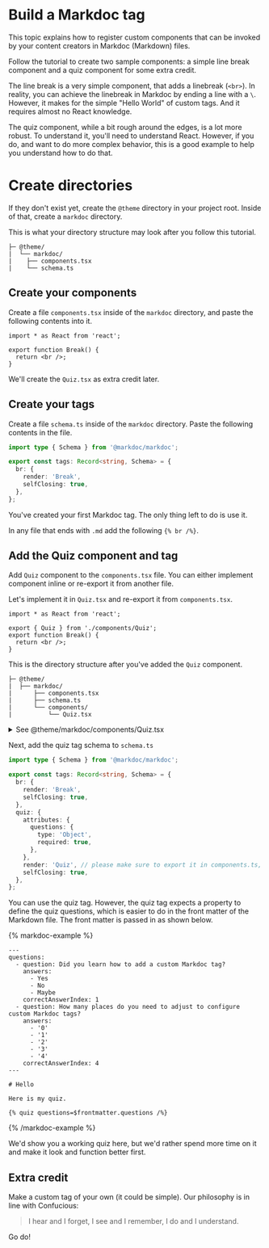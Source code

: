 # Build a Markdoc tag

This topic explains how to register custom components that can be invoked by your content creators in Markdoc (Markdown) files.

Follow the tutorial to create two sample components: a simple line break component and a quiz component for some extra credit.

The line break is a very simple component, that adds a linebreak (`<br>`).
In reality, you can achieve the linebreak in Markdoc by ending a line with a `\`.
However, it makes for the simple "Hello World" of custom tags.
And it requires almost no React knowledge.

The quiz component, while a bit rough around the edges, is a lot more robust.
To understand it, you'll need to understand React.
However, if you do, and want to do more complex behavior, this is a good example to help you understand how to do that.

# Create directories

If they don't exist yet, create the `@theme` directory in your project root.
Inside of that, create a `markdoc` directory.

This is what your directory structure may look after you follow this tutorial.

```treeview
├─ @theme/
|  └── markdoc/
|    ├── components.tsx
|    └── schema.ts
```

## Create your components

Create a file `components.tsx` inside of the `markdoc` directory, and paste the following contents into it.

```tsx
import * as React from 'react';

export function Break() {
  return <br />;
}
```

We'll create the `Quiz.tsx` as extra credit later.

## Create your tags

Create a file `schema.ts` inside of the `markdoc` directory.
Paste the following contents in the file.

```ts
import type { Schema } from '@markdoc/markdoc';

export const tags: Record<string, Schema> = {
  br: {
    render: 'Break',
    selfClosing: true,
  },
};
```

You've created your first Markdoc tag. The only thing left to do is use it.

In any file that ends with `.md` add the following `{% br /%}`.

## Add the Quiz component and tag

Add `Quiz` component to the `components.tsx` file.
You can either implement component inline or re-export it from another file.

Let's implement it in `Quiz.tsx` and re-export it from `components.tsx`.

```tsx
import * as React from 'react';

export { Quiz } from './components/Quiz';
export function Break() {
  return <br />;
}
```

This is the directory structure after you've added the `Quiz` component.

```treeview
├─ @theme/
|  ├── markdoc/
|      ├── components.tsx
|      ├── schema.ts
|      └── components/
|          └── Quiz.tsx
```

<details>
<summary>See @theme/markdoc/components/Quiz.tsx</summary>

```tsx
import * as React from 'react';
import styled from 'styled-components';

const { useState, useEffect, Fragment } = React;

function Question({ question, setAnswerStatus }) {
  const [selectedAnswerIndex, setSelectedAnswerIndex] = useState(null);

  useEffect(() => {
    if (selectedAnswerIndex != null) {
      setAnswerStatus(selectedAnswerIndex === question.correctAnswerIndex);
    }
  }, [selectedAnswerIndex]);

  useEffect(() => {
    setSelectedAnswerIndex(null);
  }, [question]);

  const getClasses = (index) => {
    let classes = [];
    if (selectedAnswerIndex != null) {
      if (selectedAnswerIndex === index) {
        classes.push('selected');
      }
      if (index === question.correctAnswerIndex) {
        if (selectedAnswerIndex === index) {
          classes.push('correct');
        } else {
          classes.push('incorrect');
        }
      }
    }

    return classes.join(' ');
  };

  return (
    <QuestionEl>
      <QuestionText>{question.question}</QuestionText>
      <Answers>
        {question.answers.map((answer, index) => {
          return (
            <AnswerElement
              key={index}
              className={getClasses(index)}
              onClick={() => selectedAnswerIndex == null && setSelectedAnswerIndex(index)}
            >
              {answer}
            </AnswerElement>
          );
        })}
      </Answers>
    </QuestionEl>
  );
}

function ProgressBar({ currentQuestionIndex, totalQuestionsCount }) {
  const progressPercentage = (currentQuestionIndex / totalQuestionsCount) * 100;

  return (
    <ProgressBarEl>
      <ProgressBarText>
        {currentQuestionIndex} answered ({totalQuestionsCount - currentQuestionIndex} remaining)
      </ProgressBarText>
      <ProgressBarInner style={{ width: `${progressPercentage}%` }} />
    </ProgressBarEl>
  );
}

export function Quiz({ questions }) {
  const [questionIndex, setQuestionIndex] = useState(null);
  const [answerStatus, setAnswerStatus] = useState(null);
  const [correctAnswerCount, setCorrectAnswerCount] = useState(0);
  const [quizComplete, setQuizComplete] = useState(false);

  useEffect(() => {
    setAnswerStatus(null);
  }, [questionIndex]);

  useEffect(() => {
    if (answerStatus) {
      setCorrectAnswerCount((count) => count + 1);
    }
  }, [answerStatus]);

  const onNextClick = () => {
    if (questionIndex === questions.length - 1) {
      setQuizComplete(true);
    } else {
      setQuestionIndex(questionIndex == null ? 0 : questionIndex + 1);
    }
  };

  const onRestartClick = () => {
    setQuizComplete(false);
    setQuestionIndex(null);
    setCorrectAnswerCount(0);
  };

  if (questionIndex == null) {
    return (
      <Wrapper>
        <h1>Apply what was learned</h1>
        <Button onClick={onNextClick}>Start</Button>
      </Wrapper>
    );
  }

  return (
    <QuizWrapper>
      {quizComplete ? (
        <Fragment>
          <h1>Quiz complete!</h1>
          <p>
            You answered {correctAnswerCount} questions correctly (out of a total {questions.length}{' '}
            questions)
          </p>
        </Fragment>
      ) : (
        <Fragment>
          <ProgressBar
            currentQuestionIndex={questionIndex}
            totalQuestionsCount={questions.length}
          />
          <Question question={questions[questionIndex]} setAnswerStatus={setAnswerStatus} />
          {answerStatus != null && (
            <div>
              <AnswerStatusEl>
                {!!answerStatus ? 'Correct! :)' : 'Your answer was incorrect :('}
              </AnswerStatusEl>
              <Button className="next" onClick={onNextClick}>
                {questionIndex === questions.length - 1
                  ? 'See results of this quiz'
                  : 'Next Question ->'}
              </Button>
            </div>
          )}
        </Fragment>
      )}

      {questionIndex != null && (
        <Button className="restart" onClick={onRestartClick}>
          Restart quiz
        </Button>
      )}
    </QuizWrapper>
  );
}

const Wrapper = styled.div`
  display: flex;
  flex-direction: column;
  justify-content: center;
  align-items: center;
  text-align: center;
  width: 600px;
  margin: auto;
`;

const QuizWrapper = styled.div`
  display: flex;
  flex-direction: column;
  justify-content: center;
  align-items: center;
  text-align: center;
  width: 600px;
  margin: auto;
`;

const Button = styled.button`
  background: #e8e8e8;
  border: 0;
  padding: 10px 20px;
  cursor: pointer;
  border-bottom: 3px solid #c9c9c9;
  border-radius: 3px;
  &.next {
    background: #6ad85c;
    border-bottom: 3px solid #5abc4e;
  }
  &.start {
    margin-top: 20px;
  }
  &.restart {
    margin-top: 20px;
  }
`;

const QuestionEl = styled.div`
  width: 100%;
`;

const QuestionText = styled.div`
  font-size: 1.2em;
  margin: 20px 0;
`;

const Answers = styled.div`
  margin-bottom: 20px;
`;

const AnswerElement = styled.div`
  padding: 4px;
  text-align: center;
  background: #f3f3f3;
  margin-bottom: 5px;
  border-radius: 3px;
  cursor: pointer;

  &.selected {
    background: gainsboro;
  }

  &.correct {
    background: #6ad85c;
    font-weight: bold;
  }

  &.incorrect {
    background: #df3636;
    font-weight: bold;
  }
`;

const AnswerStatusEl = styled.div`
  font-weight: bold;
  margin-bottom: 20px;
`;

const ProgressBarEl = styled.div`
  width: 100%;
  background: #f3f3f3;
  height: 20px;
  position: relative;
  display: flex;
  justify-content: center;
  align-items: center;
  border-radius: 3px;
`;

const ProgressBarInner = styled.div`
  background: #6ad85c;
  position: absolute;
  height: 100%;
  top: 0;
  left: 0;
  transition: ease all 0.5s;
  border-radius: 3px;
`;

const ProgressBarText = styled.div`
  font-size: 0.7em;
  position: absolute;
  z-index: 10;
`;
```

</details>

Next, add the quiz tag schema to `schema.ts`

```ts
import type { Schema } from '@markdoc/markdoc';

export const tags: Record<string, Schema> = {
  br: {
    render: 'Break',
    selfClosing: true,
  },
  quiz: {
    attributes: {
      questions: {
        type: 'Object',
        required: true,
      },
    },
    render: 'Quiz', // please make sure to export it in components.ts,
    selfClosing: true,
  },
};
```

You can use the quiz tag.
However, the quiz tag expects a property to define the quiz questions, which is easier to do in the front matter of the Markdown file.
The front matter is passed in as shown below.

{% markdoc-example %}

```markdoc {% process=false %}
---
questions:
  - question: Did you learn how to add a custom Markdoc tag?
    answers:
      - Yes
      - No
      - Maybe
    correctAnswerIndex: 1
  - question: How many places do you need to adjust to configure custom Markdoc tags?
    answers:
      - '0'
      - '1'
      - '2'
      - '3'
      - '4'
    correctAnswerIndex: 4
---

# Hello

Here is my quiz.

{% quiz questions=$frontmatter.questions /%}
```

{% /markdoc-example %}

We'd show you a working quiz here, but we'd rather spend more time on it and make it look and function better first.

## Extra credit

Make a custom tag of your own (it could be simple).
Our philosophy is in line with Confucious:

> I hear and I forget, I see and I remember, I do and I understand.

Go do!
